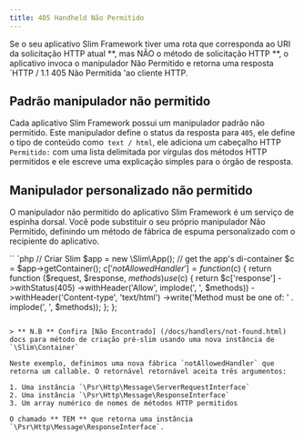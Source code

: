 ```yaml
---
title: 405 Handheld Não Permitido
---
```


Se o seu aplicativo Slim Framework tiver uma rota que corresponda ao URI da solicitação HTTP atual **, mas NÃO o método de solicitação HTTP **, o aplicativo invoca o manipulador Não Permitido e retorna uma resposta `HTTP / 1.1 405 Não Permitida 'ao cliente HTTP.

## Padrão manipulador não permitido

Cada aplicativo Slim Framework possui um manipulador padrão não permitido. Este manipulador define o status da resposta para `405`, ele define o tipo de conteúdo como` text / html`, ele adiciona um cabeçalho HTTP `Permitido:` com uma lista delimitada por vírgulas dos métodos HTTP permitidos e ele escreve uma explicação simples para o órgão de resposta.

## Manipulador personalizado não permitido

O manipulador não permitido do aplicativo Slim Framework é um serviço de espinha dorsal. Você pode substituir o seu próprio manipulador Não Permitido, definindo um método de fábrica de espuma personalizado com o recipiente do aplicativo.

`` `php
// Criar Slim
$app = new \Slim\App();
// get the app's di-container
$c = $app->getContainer();
$c['notAllowedHandler'] = function ($c) {
    return function ($request, $response, $methods) use ($c) {
        return $c['response']
            ->withStatus(405)
            ->withHeader('Allow', implode(', ', $methods))
            ->withHeader('Content-type', 'text/html')
            ->write('Method must be one of: ' . implode(', ', $methods));
    };
};
```

> ** N.B ** Confira [Não Encontrado] (/docs/handlers/not-found.html) docs para método de criação pré-slim usando uma nova instância de `\Slim\Container`

Neste exemplo, definimos uma nova fábrica `notAllowedHandler` que retorna um callable. O retornável retornável aceita três argumentos:

1. Uma instância `\Psr\Http\Message\ServerRequestInterface`
2. Uma instância `\Psr\Http\Message\ResponseInterface`
3. Um array numérico de nomes de métodos HTTP permitidos

O chamado ** TEM ** que retorna uma instância `\Psr\Http\Message\ResponseInterface`.